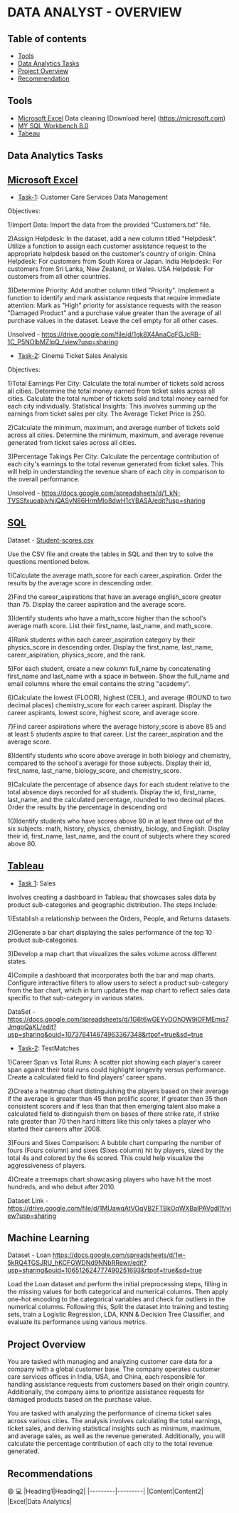# DATA ANALYST - OVERVIEW

## Table of contents
- [Tools](Tools)
- [Data Analytics Tasks](DataAnalytics-Tasks)
- [Project Overview](Project-Overview)
- [Recommendation](Recommendation)

## Tools
- [Microsoft Excel](Microsoft-Excel) Data cleaning
    [Download here] (https://microsoft.com)
- [MY SQL Workbench 8.0](MYSQL-Workbench8.0)
- [Tabeau](Tableau)

## Data Analytics Tasks
## [Microsoft Excel](Microsoft-Excel)
- [Task-1](Task-1): Customer Care Services Data Management

Objectives:

1)Import Data: Import the data from the provided "Customers.txt" file. 

2)Assign Helpdesk:
In the dataset, add a new column titled "Helpdesk". Utilize a function to assign each customer assistance request to the appropriate helpdesk based on the customer's country of origin:
China Helpdesk: For customers from South Korea or Japan.
India Helpdesk: For customers from Sri Lanka, New Zealand, or Wales.
USA Helpdesk: For customers from all other countries.

3)Determine Priority: 
Add another column titled "Priority". Implement a function to identify and mark assistance requests that require immediate attention:
Mark as "High" priority for assistance requests with the reason "Damaged Product" and a purchase value greater than the average of all purchase values in the dataset.
Leave the cell empty for all other cases.

Unsolved - 
https://drive.google.com/file/d/1gk8X4AnaCqFGJcRB-1C_P5NOlbMZIpQ_/view?usp=sharing

- [Task-2](Task-2): Cinema Ticket Sales Analysis

Objectives:

1)Total Earnings Per City:
Calculate the total number of tickets sold across all cities.
Determine the total money earned from ticket sales across all cities.
Calculate the total number of tickets sold and total money earned for each city individually.
Statistical Insights: This involves summing up the earnings from ticket sales per city. The Average Ticket Price is 250.

2)Calculate the minimum, maximum, and average number of tickets sold across all cities.
Determine the minimum, maximum, and average revenue generated from ticket sales across all cities.

3)Percentage Takings Per City:
Calculate the percentage contribution of each city's earnings to the total revenue generated from ticket sales. This will help in understanding the revenue share of each city in comparison to the overall performance.

Unsolved -
https://docs.google.com/spreadsheets/d/1_kN-TVSSfxuoabjvhiiQASyN86HrmMlo8dwH1cYBASA/edit?usp=sharing

## [SQL](SQL)
  
Dataset - [Student-scores.csv](https://drive.google.com/file/d/1xaTo6yFWRzmZXO3HEvTnwnIykI-y5L4K/view?usp=sharing)
  
Use the CSV file and create the tables in SQL and then try to solve the questions mentioned below.

1)Calculate the average math_score for each career_aspiration. Order the results by the average score in descending order.

2)Find the career_aspirations that have an average english_score greater than 75. Display the career aspiration and the average score.

3)Identify students who have a math_score higher than the school's average math score. List their first_name, last_name, and math_score.

4)Rank students within each career_aspiration category by their physics_score in descending order. Display the first_name, last_name, career_aspiration, physics_score, and the rank.

5)For each student, create a new column full_name by concatenating first_name and last_name with a space in between. Show the full_name and email columns where the email contains the string "academy".

6)Calculate the lowest (FLOOR), highest (CEIL), and average (ROUND to two decimal places) chemistry_score for each career aspirant. Display the career aspirants, lowest score, highest score, and average score.

7)Find career aspirations where the average history_score is above 85 and at least 5 students aspire to that career. List the career_aspiration and the average score.

8)Identify students who score above average in both biology and chemistry, compared to the school's average for those subjects. Display their id, first_name, last_name, biology_score, and chemistry_score.

9)Calculate the percentage of absence days for each student relative to the total absence days recorded for all students. Display the id, first_name, last_name, and the calculated percentage, rounded to two decimal places. Order the results by the percentage in descending ord

10)Identify students who have scores above 80 in at least three out of the six subjects: math, history, physics, chemistry, biology, and English. Display their id, first_name, last_name, and the count of subjects where they scored above 80.

## [Tableau](Tableau)
- [Task 1](Task-1): Sales

 Involves creating a dashboard in Tableau that showcases sales data by product sub-categories and geographic distribution. The steps include:

 1)Establish a relationship between the Orders, People, and Returns datasets.
  
 2)Generate a bar chart displaying the sales performance of the top 10 product sub-categories.
  
 3)Develop a map chart that visualizes the sales volume across different states.
  
 4)Compile a dashboard that incorporates both the bar and map charts. Configure interactive filters to allow users to select a product sub-category from the bar chart, which in turn updates the map chart to reflect sales data specific to that sub-category in various states.

DataSet - https://docs.google.com/spreadsheets/d/1G6t6wGEYyDOhOW9iOFMEmis7JmgpQaKL/edit?usp=sharing&ouid=107376414674963367348&rtpof=true&sd=true

- [Task-2](Task-2): TestMatches
 
1)Career Span vs Total Runs: A scatter plot showing each player's career span against their total runs could highlight longevity versus performance. Create a calculated field to find players' career spans.

2)Create a heatmap chart distinguishing the players based on their average if the average is greater than 45 then prolific scorer, if greater than 35 then consistent scorers and if less than that then emerging talent also make a calculated field to distinguish them on bases of there strike rate, if strike rate greater than 70 then hard hitters like this only takes a player who started their careers after 2008.

3)Fours and Sixes Comparison: A bubble chart comparing the number of fours (Fours column) and sixes (Sixes column) hit by players, sized by the total 4s and colored by the 6s scored. This could help visualize the aggressiveness of players.

4)Create a treemaps chart showcasing players who have hit the most hundreds, and who debut after 2010.

Dataset Link - https://drive.google.com/file/d/1MUawqAtVOqVB2FTBkOqWXBaIPAVgdl1f/view?usp=sharing

## Machine Learning
Dataset - Loan
https://docs.google.com/spreadsheets/d/1w-5kRQ4TGSJRU_hKCFGWDNd9NNbRRewr/edit?usp=sharing&ouid=106512624777490251693&rtpof=true&sd=true

Load the Loan dataset and perform the initial preprocessing steps, filling in the missing values for both categorical and numerical columns. Then apply one-hot encoding to the categorical variables and check for outliers in the numerical columns. Following this, Split the dataset into training and testing sets, train a Logistic Regression, LDA, KNN & Decision Tree Classifier, and evaluate its performance using various metrics.

## Project Overview
You are tasked with managing and analyzing customer care data for a company with a global customer base. The company operates customer care services offices in India, USA, and China, each responsible for handling assistance requests from customers based on their origin country. Additionally, the company aims to prioritize assistance requests for damaged products based on the purchase value.

You are tasked with analyzing the performance of cinema ticket sales across various cities. The analysis involves calculating the total earnings, ticket sales, and deriving statistical insights such as minimum, maximum, and average sales, as well as the revenue generated. Additionally, you will calculate the percentage contribution of each city to the total revenue generated.

## Recommendations
😄
💻
|Heading1|Heading2|
|---------|---------|
|Content|Content2|
|Excel|Data Analytics|
